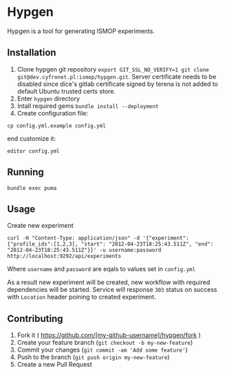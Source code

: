 # Hypgen

Hypgen is a tool for generating ISMOP experiments.

## Installation

1. Clone hypgen git repository `export GIT_SSL_NO_VERIFY=1 git clone git@dev.cyfronet.pl:ismop/hypgen.git`. Server certificate needs to be disabled since dice's gitlab  certificate signed by terena is not added to default Ubuntu trusted certs store.
1. Enter `hypgen` directory
1. Intall required gems `bundle install --deployment`
1. Create configuration file:

```
cp config.yml.example config.yml
```

end customize it:

```
editor config.yml
```

## Running

```
bundle exec puma
```

## Usage

Create new experiment

```
curl -H "Content-Type: application/json" -d '{"experiment":{"profile_ids":[1,2,3], "start": "2012-04-23T18:25:43.511Z", "end": "2012-04-23T18:25:43.511Z"}}' -u username:password http://localhost:9292/api/experiments
```

Where `username` and `password` are eqals to values set in `config.yml`

As a result new experiment will be created, new workflow with required dependencies
will be started. Service will response `303` status on success with `Location` header poining to created experiment.

## Contributing

1. Fork it ( https://github.com/[my-github-username]/hypgen/fork )
2. Create your feature branch (`git checkout -b my-new-feature`)
3. Commit your changes (`git commit -am 'Add some feature'`)
4. Push to the branch (`git push origin my-new-feature`)
5. Create a new Pull Request
